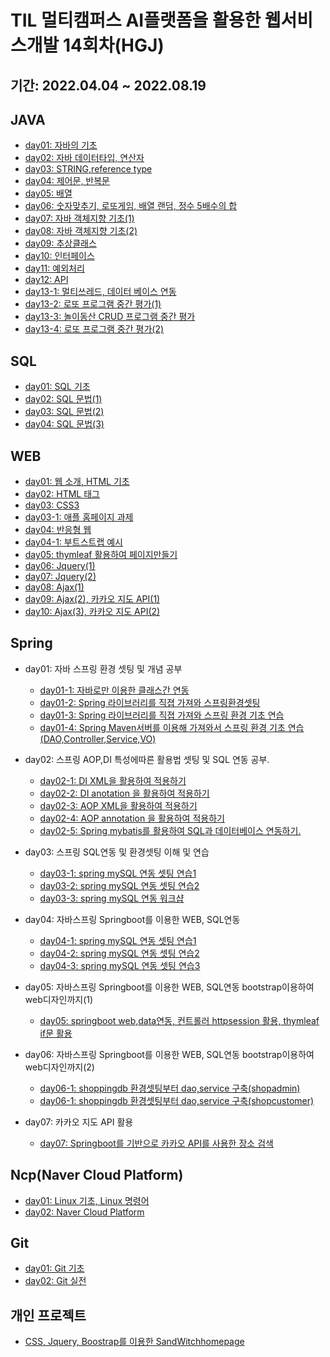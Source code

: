 # TIL 멀티캠퍼스 AI플랫폼을 활용한 웹서비스개발 14회차(HGJ)
## 기간: 2022.04.04 ~ 2022.08.19

## JAVA
 - [day01: 자바의 기초](https://github.com/AHLF77/TIL/blob/master/javaday01.md)
 - [day02: 자바 데이터타입, 연산자](https://github.com/AHLF77/TIL/blob/master/javaday02.md)
 - [day03: STRING,reference type](https://github.com/AHLF77/TIL/blob/master/javaday03.md)
 - [day04: 제어문, 반복문](https://github.com/AHLF77/TIL/blob/master/javaday04.md)
 - [day05: 배열](https://github.com/AHLF77/TIL/blob/master/javaday05.md)
 - [day06: 숫자맞추기, 로또게임, 배열 랜덤, 정수 5배수의 합](https://github.com/AHLF77/TIL/blob/master/javaday06.md)
 - [day07: 자바 객체지향 기초(1)](https://github.com/AHLF77/TIL/blob/master/javaday07.md)
 - [day08: 자바 객체지향 기초(2)](https://github.com/AHLF77/TIL/blob/master/javaday08.md)
 - [day09: 추상클래스](https://github.com/AHLF77/TIL/blob/master/javaday09.md)
 - [day10: 인터페이스](https://github.com/AHLF77/TIL/blob/master/javaday10.md)
 - [day11: 예외처리](https://github.com/AHLF77/TIL/blob/master/javaday11.md)
 - [day12: API](https://github.com/AHLF77/TIL/blob/master/javaday12.md)
 - [day13-1: 멀티쓰레드, 데이터 베이스 연동](https://github.com/AHLF77/TIL/blob/master/javaday13-1.md)
 - [day13-2: 로또 프로그램 중간 평가(1)](https://github.com/AHLF77/TIL/blob/master/javaday13-2.md)
 - [day13-3: 놀이동산 CRUD 프로그램 중간 평가](https://github.com/AHLF77/TIL/blob/master/javaday13-3.md)
 - [day13-4: 로또 프로그램 중간 평가(2)](https://github.com/AHLF77/TIL/blob/master/javaday13-4.md)

## SQL
 - [day01: SQL 기초](https://github.com/AHLF77/TIL/blob/master/sqlday01.md)
 - [day02: SQL 문법(1)](https://github.com/AHLF77/TIL/blob/master/sqlday02.md)
 - [day03: SQL 문법(2)](https://github.com/AHLF77/TIL/blob/master/sqlday03.md)
 - [day04: SQL 문법(3)](https://github.com/AHLF77/TIL/blob/master/sqlday04.md)

## WEB
 - [day01: 웹 소개, HTML 기초](https://github.com/AHLF77/TIL/blob/master/webday01.md) 
 - [day02: HTML 태그](https://github.com/AHLF77/TIL/blob/master/webday02.md)
 - [day03: CSS3](https://github.com/AHLF77/TIL/blob/master/webday03.md)
 - [day03-1: 애플 홈페이지 과제](https://github.com/AHLF77/TIL/blob/master/webday03-1.md)
 - [day04: 반응형 웹](https://github.com/AHLF77/TIL/blob/master/webday04.md)
 - [day04-1: 부트스트랩 예시](https://github.com/AHLF77/TIL/blob/master/webday04-1.md)
 - [day05: thymleaf 활용하여 페이지만들기](https://github.com/AHLF77/TIL/blob/master/webday05.md)
 - [day06: Jquery(1)](https://github.com/AHLF77/TIL/blob/master/webday06.md)
 - [day07: Jquery(2)](https://github.com/AHLF77/TIL/blob/master/webday07.md)
 - [day08: Ajax(1)](https://github.com/AHLF77/TIL/blob/master/webday08.md)
 - [day09: Ajax(2), 카카오 지도 API(1)](https://github.com/AHLF77/TIL/blob/master/webday09.md)
 - [day10: Ajax(3), 카카오 지도 API(2)](https://github.com/AHLF77/TIL/blob/master/webday10.md)


## Spring
 - day01: 자바 스프링 환경 셋팅 및 개념 공부
    - [day01-1: 자바로만 이용한 클래스간 연동](https://github.com/AHLF77/TIL/blob/master/springday01-1.md) 
    - [day01-2: Spring 라이브러리를 직졉 가져와 스프링환경셋팅](https://github.com/AHLF77/TIL/blob/master/springday01-2.md) 
    - [day01-3: Spring 라이브러리를 직졉 가져와 스프링 환경 기초 연습](https://github.com/AHLF77/TIL/blob/master/springday01-3.md) 
    - [day01-4: Spring Maven서버를 이용해 가져와서 스프링 환경 기초 연습(DAO,Controller,Service,VO)](https://github.com/AHLF77/TIL/blob/master/springday01-4.md) 
 - day02: 스프링 AOP,DI 특성에따른 활용법 셋팅 및 SQL 연동 공부.
    - [day02-1: DI XML을 활용하여 적용하기](https://github.com/AHLF77/TIL/blob/master/springday02-1.md) 
    - [day02-2: DI anotation 을 활용하여 적용하기](https://github.com/AHLF77/TIL/blob/master/springday02-2.md) 
    - [day02-3: AOP XML을 활용하여 적용하기](https://github.com/AHLF77/TIL/blob/master/springday02-3.md) 
    - [day02-4: AOP annotation 을 활용하여 적용하기](https://github.com/AHLF77/TIL/blob/master/springday02-4.md)    
    - [day02-5: Spring mybatis를 활용하여 SQL과 데이터베이스 연동하기.](https://github.com/AHLF77/TIL/blob/master/springday02-5.md)     
 - day03: 스프링 SQL연동 및 환경셋팅 이해 및 연습
    - [day03-1: spring mySQL 연동 셋팅 연습1](https://github.com/AHLF77/TIL/blob/master/springday03-1.md) 
    - [day03-2: spring mySQL 연동 셋팅 연습2](https://github.com/AHLF77/TIL/blob/master/springday03-2.md) 
    - [day03-3: spring mySQL 연동 워크샵](https://github.com/AHLF77/TIL/blob/master/springday03-3.md) 
- day04: 자바스프링 Springboot를 이용한 WEB, SQL연동
    - [day04-1: spring mySQL 연동 셋팅 연습1](https://github.com/AHLF77/TIL/blob/master/springday04-1.md) 
    - [day04-2: spring mySQL 연동 셋팅 연습2](https://github.com/AHLF77/TIL/blob/master/springday04-2.md)    
    - [day04-3: spring mySQL 연동 셋팅 연습3](https://github.com/AHLF77/TIL/blob/master/springday04-3.md) 

- day05: 자바스프링 Springboot를 이용한 WEB, SQL연동 bootstrap이용하여 web디자인까지(1)
    - [day05: springboot web,data연동, 컨트롤러 httpsession 활용, thymleaf if문 활용](https://github.com/AHLF77/TIL/blob/master/springday05.md) 

- day06: 자바스프링 Springboot를 이용한 WEB, SQL연동 bootstrap이용하여 web디자인까지(2)
    - [day06-1: shoppingdb 환경셋팅부터 dao,service 구축(shopadmin)](https://github.com/AHLF77/TIL/blob/master/springday06-1.md)
    - [day06-1: shoppingdb 환경셋팅부터 dao,service 구축(shopcustomer)](https://github.com/AHLF77/TIL/blob/master/springday06-2.md)  

- day07: 카카오 지도 API 활용
    - [day07: Springboot를 기반으로 카카오 API를 사용한 장소 검색](https://github.com/AHLF77/TIL/blob/master/springday07.md)        

## Ncp(Naver Cloud Platform)
 - [day01: Linux 기초, Linux 명령어](https://github.com/AHLF77/TIL/blob/master/Ncpday01.md)
 - [day02: Naver Cloud Platform](https://github.com/AHLF77/TIL/blob/master/Ncpday02.md)

## Git
 - [day01: Git 기초](https://github.com/AHLF77/TIL/blob/master/GItday01.md)
 - [day02: Git 실전](https://github.com/AHLF77/TIL/blob/master/GItday02.md)

## 개인 프로젝트
 - [CSS, Jquery, Boostrap를 이용한 SandWitchhomepage](https://github.com/AHLF77/TIL/blob/master/SandWitchhomepage.md)

